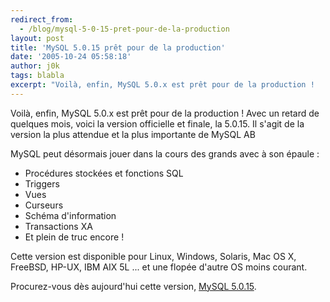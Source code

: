 ```yaml
---
redirect_from:
  - /blog/mysql-5-0-15-pret-pour-de-la-production
layout: post
title: 'MySQL 5.0.15 prêt pour de la production'
date: '2005-10-24 05:58:18'
author: j0k
tags: blabla
excerpt: "Voilà, enfin, MySQL 5.0.x est prêt pour de la production !   Avec un retard de quelques mois, voici la version officielle et finale, la 5.0.15.   Il s'agit de la version la plus attendue et la plus importante de MySQL AB"
---
```


Voilà, enfin, MySQL 5.0.x est prêt pour de la production !   Avec un retard de quelques mois, voici la version officielle et finale, la 5.0.15.   Il s'agit de la version la plus attendue et la plus importante de MySQL AB

MySQL peut désormais jouer dans la cours des grands avec à son épaule :
* Procédures stockées et fonctions SQL
* Triggers
* Vues
* Curseurs
* Schéma d'information
* Transactions XA
* Et plein de truc encore !

Cette version est disponible pour Linux, Windows, Solaris, Mac OS X, FreeBSD, HP-UX, IBM AIX 5L ... et une flopée d'autre OS moins courant.

Procurez-vous dès aujourd'hui cette version, [MySQL 5.0.15](http://dev.mysql.com/downloads/mysql/5.0.html).
